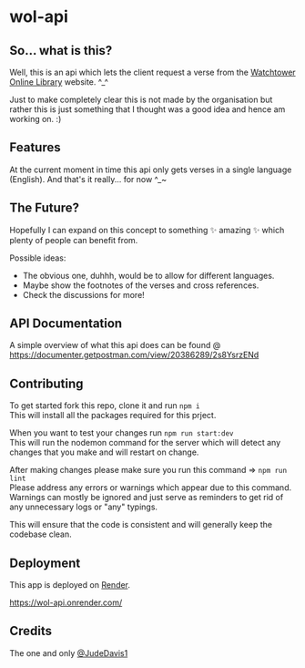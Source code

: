 # wol-api

## So... what is this?

Well, this is an api which lets the client request a verse from the [Watchtower Online Library](https://wol.jw.org/en/wol/h/r1/lp-e) website. ^\_^

Just to make completely clear this is not made by the organisation but rather this is just something that I thought was a good idea and hence am working on. :)

## Features

At the current moment in time this api only gets verses in a single language (English).
And that's it really... for now ^\_~

## The Future?

Hopefully I can expand on this concept to something ✨ amazing ✨ which plenty of people can benefit from.

Possible ideas:

-   The obvious one, duhhh, would be to allow for different languages.
-   Maybe show the footnotes of the verses and cross references.
-   Check the discussions for more!

## API Documentation

A simple overview of what this api does can be found @ https://documenter.getpostman.com/view/20386289/2s8YsrzENd

## Contributing

To get started fork this repo, clone it and run `npm i`  
This will install all the packages required for this prject.

When you want to test your changes run `npm run start:dev`  
This will run the nodemon command for the server which will detect any changes that you make and will restart on change.

After making changes please make sure you run this command => `npm run lint`  
Please address any errors or warnings which appear due to this command. Warnings can mostly be ignored and just serve as reminders to get rid of any unnecessary logs or "any" typings.

This will ensure that the code is consistent and will generally keep the codebase clean.

## Deployment

This app is deployed on [Render](https://render.com/).

https://wol-api.onrender.com/

## Credits

The one and only [@JudeDavis1](https://github.com/JudeDavis1)
